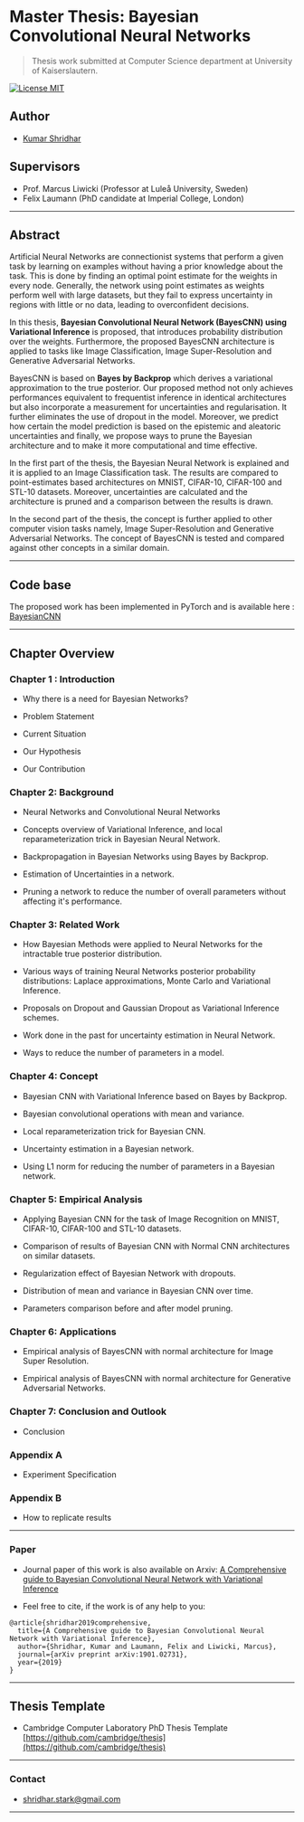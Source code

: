 Master Thesis: Bayesian Convolutional Neural Networks 
======================================================

> Thesis work submitted at Computer Science department at University of Kaiserslautern.

[![License MIT](http://img.shields.io/badge/license-MIT-brightgreen.svg)](license.md)

## Author
*   [Kumar Shridhar](https://kumar-shridhar.github.io/)

## Supervisors
*   Prof. Marcus Liwicki (Professor at Luleå University, Sweden)
*   Felix Laumann (PhD candidate at Imperial College, London)


---------------------------------------------------------------------------------------------------------

## Abstract

Artificial Neural Networks are connectionist systems that perform a given task by learning on examples without having a prior knowledge about the task. This is done by finding an optimal point estimate for the weights in every node.
Generally, the network using point estimates as weights perform well with large datasets, but they fail to express uncertainty in regions with little or no data, leading to overconfident decisions.

In this thesis, **Bayesian Convolutional Neural Network (BayesCNN) using Variational Inference** is proposed, that introduces probability distribution over the weights. Furthermore, the proposed BayesCNN architecture is applied to tasks like Image Classification, Image Super-Resolution and Generative Adversarial Networks.

BayesCNN is based on **Bayes by Backprop** which derives a variational approximation to the true posterior. 
Our proposed method not only achieves performances equivalent to frequentist inference in identical architectures but also incorporate a measurement for uncertainties and regularisation. It further eliminates the use of dropout in the model. Moreover, we predict how certain the model prediction is based on the epistemic and aleatoric uncertainties and finally, we propose ways to prune the Bayesian architecture and to make it more computational and time effective. 

In the first part of the thesis, the Bayesian Neural Network is explained and it is applied to an Image Classification task. The results are compared to point-estimates based architectures on MNIST, CIFAR-10, CIFAR-100 and STL-10 datasets. Moreover, uncertainties are calculated and the architecture is pruned and a comparison between the results is drawn.

In the second part of the thesis, the concept is further applied to other computer vision tasks namely, Image Super-Resolution and Generative Adversarial Networks. The concept of BayesCNN is tested and compared against other concepts in a similar domain.

---------------------------------------------------------------------------------------------------------

## Code base

The proposed work has been implemented in PyTorch and is available here : [BayesianCNN](https://github.com/kumar-shridhar/PyTorch-BayesianCNN)

---------------------------------------------------------------------------------------------------------

## Chapter Overview


### Chapter 1 : Introduction

*   Why there is a need for Bayesian Networks?

*   Problem Statement 

*   Current Situation

*   Our Hypothesis

*   Our Contribution


### Chapter 2: Background

*   Neural Networks and Convolutional Neural Networks

*   Concepts overview of Variational Inference, and local reparameterization trick in Bayesian Neural Network.

*   Backpropagation in Bayesian Networks using Bayes by Backprop.

*   Estimation of Uncertainties in a network.

*   Pruning a network to reduce the number of overall parameters without affecting it's performance.


### Chapter 3: Related Work

*   How Bayesian Methods were applied to Neural Networks for the intractable true posterior distribution.

*   Various ways of training Neural Networks posterior probability distributions: Laplace approximations, Monte Carlo and    Variational Inference.

*   Proposals on Dropout and Gaussian Dropout as Variational Inference schemes.

*   Work done in the past for uncertainty estimation in Neural Network.

*   Ways to reduce the number of parameters in a model.

### Chapter 4: Concept

*   Bayesian CNN with Variational Inference based on Bayes by Backprop.

*   Bayesian convolutional operations with mean and variance.

*   Local reparameterization trick for Bayesian CNN.

*   Uncertainty estimation in a Bayesian network.

*   Using L1 norm for reducing the number of parameters in a Bayesian network.

### Chapter 5: Empirical Analysis

*   Applying Bayesian CNN for the task of Image Recognition on MNIST, CIFAR-10, CIFAR-100 and STL-10 datasets.

*   Comparison of results of Bayesian CNN with Normal CNN architectures on similar datasets.

*   Regularization effect of Bayesian Network with dropouts.

*   Distribution of mean and variance in Bayesian CNN over time.

*   Parameters comparison before and after model pruning. 

### Chapter 6: Applications

*   Empirical analysis of BayesCNN with normal architecture for Image Super Resolution.

*   Empirical analysis of BayesCNN with normal architecture for Generative Adversarial Networks.

### Chapter 7: Conclusion and Outlook

*   Conclusion

### Appendix A

*   Experiment Specification

### Appendix B

*   How to replicate results

----------------------------------------------------------------------------------------------------------


### Paper

*  Journal paper of this work is also available on Arxiv: [
A Comprehensive guide to Bayesian Convolutional Neural Network with Variational Inference](https://arxiv.org/abs/1901.02731)

*   Feel free to cite, if the work is of any help to you:

```
@article{shridhar2019comprehensive,
  title={A Comprehensive guide to Bayesian Convolutional Neural Network with Variational Inference},
  author={Shridhar, Kumar and Laumann, Felix and Liwicki, Marcus},
  journal={arXiv preprint arXiv:1901.02731},
  year={2019}
}
```
----------------------------------------------------------------------------------------------------------

## Thesis Template

*   Cambridge Computer Laboratory PhD Thesis Template [https://github.com/cambridge/thesis](https://github.com/cambridge/thesis)

----------------------------------------------------------------------------------------------------------

### Contact

*   shridhar.stark@gmail.com

---------------------------------------------------------------------------------------------------------

